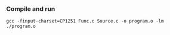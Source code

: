 ### Compile and run

```
gcc -finput-charset=CP1251 Func.c Source.c -o program.o -lm
./program.o
```